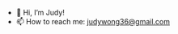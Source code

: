 - 👋 Hi, I’m Judy!
- 📫 How to reach me: judywong36@gmail.com

<!---
jlynw/jlynw is a ✨ special ✨ repository because its `README.md` (this file) appears on your GitHub profile.
You can click the Preview link to take a look at your changes.
--->
